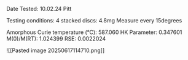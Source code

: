 Date Tested: 10.02.24 Pitt

Testing conditions:
4 stacked discs: 4.8mg
Measure every 15degrees

Amorphous Curie temperature (°C): 587.060
HK Parameter: 0.347601
M(0)/M(RT): 1.024399
RSE: 0.0022024
<!-- PUBLISH STOP -->
![[Pasted image 20250617114710.png]]